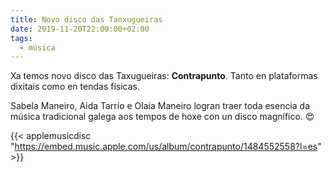 ```yaml
---
title: Novo disco das Tanxugueiras
date: 2019-11-20T22:00:00+02:00
tags:
  - música
---
```


Xa temos novo disco das Taxugueiras: **Contrapunto**. Tanto en plataformas dixitais como en tendas físicas.

Sabela Maneiro, Aida Tarrío e Olaia Maneiro logran traer toda esencia da música tradicional galega aos tempos de hoxe con un disco magnífico. 😍

{{< applemusicdisc "https://embed.music.apple.com/us/album/contrapunto/1484552558?l=es" >}}
